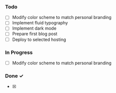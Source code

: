 ### Todo

- [ ] Modify color scheme to match personal branding  
- [ ] Implement fluid typography
- [ ] Implement dark mode
- [ ] Prepare first blog post
- [ ] Deploy to selected hosting

### In Progress

- [ ] Modify color scheme to match personal branding  

### Done ✓

- [x] 
